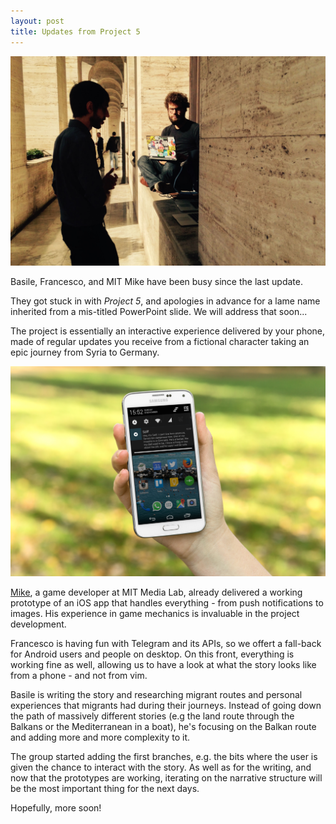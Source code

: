 ```yaml
---
layout: post
title: Updates from Project 5
---
```


<img class="center" src="/img/IMG_7665.JPG" width="600">

Basile, Francesco, and MIT Mike have been busy since the last update.

They got stuck in with _Project 5_, and apologies in advance for a lame name inherited from a mis-titled PowerPoint slide. We will address that soon...

The project is essentially an interactive experience delivered by your phone, made of regular updates you receive from a fictional character taking an epic journey from Syria to Germany.

<img class="center" src="/img/telegraph2-placed_1024.png" width="600">

[Mike](https://twitter.com/lazerwalker), a game developer at MIT Media Lab, already delivered a working prototype of an iOS app that handles everything - from push notifications to images. His experience in game mechanics is invaluable in the project development.

Francesco is having fun with Telegram and its APIs, so we offert a fall-back for Android users and people on desktop. On this front, everything is working fine as well, allowing us to have a look at what the story looks like from a phone - and not from vim.

Basile is writing the story and researching migrant routes and personal experiences that migrants had during their journeys. Instead of going down the path of massively different stories (e.g the land route through the Balkans or the Mediterranean in a boat), he's focusing on the Balkan route and adding more and more complexity to it.

The group started adding the first branches, e.g. the bits where the user is given the chance to interact with the story. As well as for the writing, and now that the prototypes are working, iterating on the narrative structure will be the most important thing for the next days.

Hopefully, more soon!

